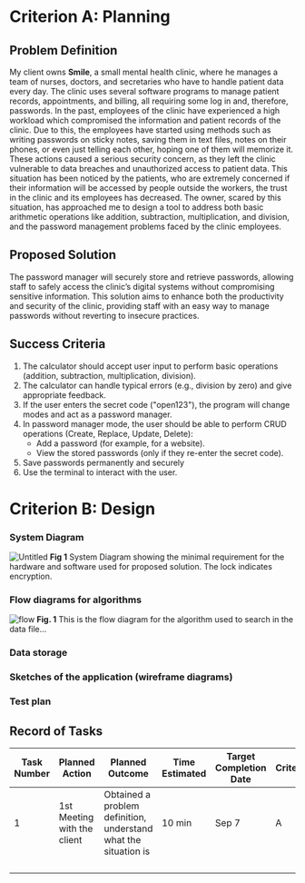 # Criterion A: Planning
## Problem Definition
My client owns **Smile**, a small mental health clinic, where he manages a team of nurses, doctors, and secretaries who have to handle patient data every day. The clinic uses several software programs to manage patient records, appointments, and billing, all requiring some log in and, therefore, passwords. In the past, employees of the clinic have experienced a high workload which compromised the information and patient records of the clinic. Due to this, the employees have started using methods such as writing passwords on sticky notes, saving them in text files, notes on their phones, or even just telling each other, hoping one of them will memorize it. These actions caused a serious security concern, as they left the clinic vulnerable to data breaches and unauthorized access to patient data. This situation has been noticed by the patients, who are extremely concerned if their information will be accessed by people outside the workers, the trust in the clinic and its employees has decreased. The owner, scared by this situation, has approached me to design a tool to address both basic arithmetic operations like addition, subtraction, multiplication, and division, and the password management problems faced by the clinic employees. 

 





## Proposed Solution
The password manager will securely store and retrieve passwords, allowing staff to safely access the clinic’s digital systems without compromising sensitive information. This solution aims to enhance both the productivity and security of the clinic, providing staff with an easy way to manage passwords without reverting to insecure practices.

## Success Criteria
1. The calculator should accept user input to perform basic operations (addition, subtraction, multiplication, division).
1. The calculator can handle typical errors (e.g., division by zero) and give appropriate feedback.
1. If the user enters the secret code ("open123"), the program will change modes and act as a password manager.
1. In password manager mode, the user should be able to perform CRUD operations (Create, Replace, Update, Delete):
   * Add a password (for example, for a website).
   * View the stored passwords (only if they re-enter the secret code).
1. Save passwords permanently and securely
1. Use the terminal to interact with the user.


# Criterion B: Design
### System Diagram
![Untitled](https://github.com/user-attachments/assets/39d2fff9-67d5-40ec-aa66-a78a5194641e)
**Fig 1** System Diagram showing the minimal requirement for the hardware and software used for
proposed solution. The lock indicates encryption.



### Flow diagrams for algorithms
![flow](https://github.com/user-attachments/assets/93f4a0fb-66b8-4993-9b3d-b0b47deaeb82)
**Fig. 1** This is the flow diagram for the algorithm used to search in the data file...

### Data storage

### Sketches of the application (wireframe diagrams)

### Test plan

## Record of Tasks

| Task Number | Planned Action              | Planned Outcome                                                 | Time Estimated | Target Completion Date | Criterion |
|-------------|-----------------------------|-----------------------------------------------------------------|----------------|------------------------|-----------|
| 1           | 1st Meeting with the client | Obtained a problem definition, understand what the situation is | 10 min         | Sep 7                  | A         |
|             |                             |                                                                 |                |                        |           |
|             |                             |                                                                 |                |                        |           |
|             |                             |                                                                 |                |                        |           |
|             |                             |                                                                 |                |                        |           |
